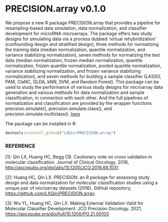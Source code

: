 # PRECISION.array v0.1.0

We propose a new R package PRECISION.array that provides a pipeline for resampling-based data simulation, data normalization, and classifier development for microRNA microarrays. The package offers two study designs for simulating data via a process dubbed ‘virtual rehybridization’ (confounding design and stratified design), three methods for normalizing the training data (median normalization, quantile normalization, and variance stabilizing normalization), seven methods for normalizing the test data (median normalization, frozen median normalization, quantile normalization, frozen quantile normalization, pooled quantile normalization, variance stabilizing normalization, and frozen variance stabilizing normalization), and seven methods for building a sample classifier (LASSO, PAM, ClaNC, DLDA, kNN, SVM, and Random Forest). This package can be used to study the performance of various study designs for microarray data generation and various methods for data normalization and sample classification, in connection with each other. And the full pipelines of normalization and classification are provided by the wrapper functions precision.simulate(), precision.simulate.class(), and precision.simulate.multiclass().
[here](https://yilinwu123.github.io/precision1/)

The package can be installed in R:
```ruby
devtools::install_github("LXQin/PRECISION.array")
```

### REFERENCE

[1]: Qin LX, Huang HC, Begg CB. Cautionary note on cross validation in molecular classification. Journal of Clinical Oncology. 2016, http://ascopubs.org/doi/abs/10.1200/JCO.2016.68.1031.

[2]: Huang HC, Qin LX. PRECISION: an R package for assessing study design and data normalization for molecular classification studies using a unique pair of microarray datasets (2016). GitHub repository, https://github.com/LXQin/PRECISION.array.

[3]: Wu YL, Huang HC, Qin LX. Making External Validation Valid for Molecular Classifier Development. JCO Precision Oncology. 2021, 
https://ascopubs.org/doi/full/10.1200/PO.21.00103
